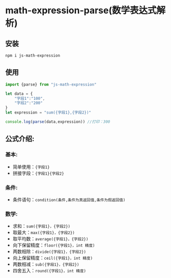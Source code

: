 # math-expression-parse(数学表达式解析)

## 安装
`npm i js-math-expression`

## 使用

```js
import {parse} from "js-math-expression"

let data = {
    "字段1":"100",
    "字段2":"200"
}
let expression = "sum({字段1},{字段2})"

console.log(parse(data,expression)) //打印：300
```

## 公式介绍:
### 基本:
- 简单使用：`{字段1}`
- 拼接字段：`{字段1}{字段2}`
### 条件:
- 条件语句：`condition(条件,条件为真返回值,条件为假返回值)`
### 数学:
- 求和：`sum({字段1}，{字段2})`
- 取最大：`max({字段1}，{字段2})`
- 取平均数：`average({字段1}，{字段2})`
- 向下保留精度：`floor({字段1}，int 精度)`
- 两数相除：`divide({字段1}，{字段2})`
- 向上保留精度：`ceil({字段1}，int 精度)`
- 两数相减：`sub({字段1}，{字段2})`
- 四舍五入：`round({字段1}，int 精度)`